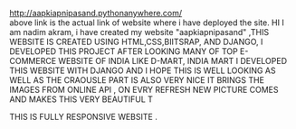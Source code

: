 http://aapkiapnipasand.pythonanywhere.com/        
above link is the actual link of website where i have deployed the site.
HI I am nadim akram, i have created my website  "aapkiapnipasand" ,THIS WEBSITE IS CREATED USING HTML,CSS,BIITSRAP, AND DJANGO,
I DEVELOPED THIS PROJECT AFTER LOOKING MANY OF TOP E-COMMERCE WEBSITE OF INDIA LIKE D-MART, INDIA MART
I DEVELOPED THIS WEBSITE WITH DJANGO AND I HOPE THIS IS WELL LOOKING AS WELL AS THE CRAOUSLE PART IS ALSO VERY NICE
IT BRINGS THE IMAGES FROM ONLINE API , ON EVRY REFRESH NEW PICTURE COMES AND MAKES THIS VERY BEAUTIFUL
T


THIS IS FULLY RESPONSIVE WEBSITE .
